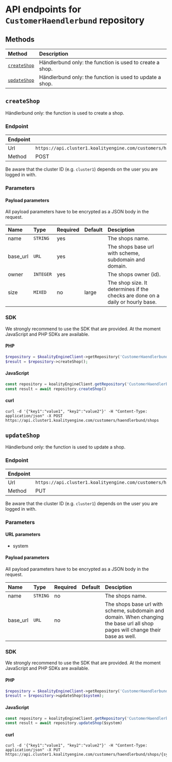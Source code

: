# API endpoints for `CustomerHaendlerbund` repository

## Methods

| Method                                        | Description                                                            |
|:----------------------------------------------|:-----------------------------------------------------------------------|
| [`createShop`](#createshop) | Händlerbund only: the function is used to create a shop. |
| [`updateShop`](#updateshop) | Händlerbund only: the function is used to update a shop. |


## `createShop`

Händlerbund only: the function is used to create a shop.

### Endpoint
| Endpoint |                                                                       |
|:---------|:----------------------------------------------------------------------|
| Url      | ```https://api.cluster1.koalityengine.com/customers/haendlerbund/shops```|
| Method   | POST                                      |

Be aware that the cluster ID (e.g. `cluster1`) depends on the user you are logged in with.

### Parameters

#### Payload parameters

All payload parameters have to be encrypted as a JSON body in the request.

| Name                    | Type  | Required  | Default   | Desciption   |
|:----|:------|:----------|:-------------|:-------------|
| name  | `STRING` |  yes        |   | The shops name.           |
| base_url  | `URL` |  yes        |   | The shops base url with scheme, subdomain and domain.           |
| owner  | `INTEGER` |  yes        |   | The shops owner (id).           |
| size  | `MIXED` |  no        | large  | The shop size. It determines if the checks are done on a daily or hourly base.           |

### SDK

We strongly recommend to use the SDK that are provided. At the moment JavaScript and PHP SDKs are available.

#### PHP
```php
$repository = $koalityEngineClient->getRepository('CustomerHaendlerbund');
$result = $repository->createShop();
```

#### JavaScript

```javascript
const repository = koalityEngineClient.getRepository('CustomerHaendlerbund')
const result = await repository.createShop()
```

#### curl

```shell
curl -d '{"key1":"value1", "key2":"value2"}' -H "Content-Type: application/json" -X POST https://api.cluster1.koalityengine.com/customers/haendlerbund/shops
```


## `updateShop`

Händlerbund only: the function is used to update a shop.

### Endpoint
| Endpoint |                                                                       |
|:---------|:----------------------------------------------------------------------|
| Url      | ```https://api.cluster1.koalityengine.com/customers/haendlerbund/shops/{system}```|
| Method   | PUT                                      |

Be aware that the cluster ID (e.g. `cluster1`) depends on the user you are logged in with.

### Parameters

#### URL parameters
 - system

#### Payload parameters

All payload parameters have to be encrypted as a JSON body in the request.

| Name                    | Type  | Required  | Default   | Desciption   |
|:----|:------|:----------|:-------------|:-------------|
| name  | `STRING` |  no        |   | The shops name.           |
| base_url  | `URL` |  no        |   | The shops base url with scheme, subdomain and domain. When changing the base url all shop pages will change their base as well.           |

### SDK

We strongly recommend to use the SDK that are provided. At the moment JavaScript and PHP SDKs are available.

#### PHP
```php
$repository = $koalityEngineClient->getRepository('CustomerHaendlerbund');
$result = $repository->updateShop($system);
```

#### JavaScript

```javascript
const repository = koalityEngineClient.getRepository('CustomerHaendlerbund')
const result = await repository.updateShop($system)
```

#### curl

```shell
curl -d '{"key1":"value1", "key2":"value2"}' -H "Content-Type: application/json" -X PUT https://api.cluster1.koalityengine.com/customers/haendlerbund/shops/{system}
```

